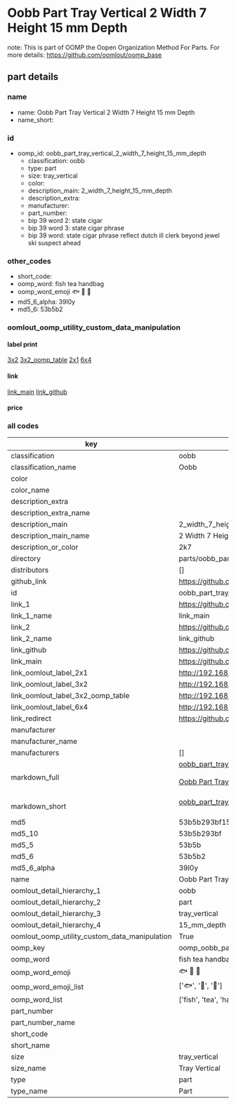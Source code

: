 # Oobb Part Tray Vertical 2 Width 7 Height 15 mm Depth  

note: This is part of OOMP the Oopen Organization Method For Parts. For more details: https://github.com/oomlout/oomp_base

##  part details
  







### name
* name: Oobb Part Tray Vertical 2 Width 7 Height 15 mm Depth
* name_short: 
### id
* oomp_id: oobb_part_tray_vertical_2_width_7_height_15_mm_depth
  * classification: oobb
  * type: part
  * size: tray_vertical
  * color: 
  * description_main: 2_width_7_height_15_mm_depth
  * description_extra: 
  * manufacturer: 
  * part_number: 
  * bip 39 word 2: state cigar
  * bip 39 word 3: state cigar phrase
  * bip 39 word: state cigar phrase reflect dutch ill clerk beyond jewel ski suspect ahead

### other_codes
* short_code: 
* oomp_word: fish tea handbag
* oomp_word_emoji :fish: :tea: :handbag:
* md5_6_alpha: 39l0y
* md5_6: 53b5b2






### oomlout_oomp_utility_custom_data_manipulation
#### label print
[3x2](http://192.168.1.245:1112/?label=oomp%2039l0y)
[3x2_oomp_table](http://192.168.1.108:1112/?label=oomp%2039l0y)
[2x1](http://192.168.1.242:1112/?label=oomp%2039l0y)
[6x4](http://192.168.1.55:1112/?label=oomp%2039l0y)    

#### link

[link_main](https://github.com/oomlout/oomlout_oomp_version_1_messy/tree/main/parts/oobb_part_tray_vertical_2_width_7_height_15_mm_depth) [link_github](https://github.com/oomlout/oomlout_oomp_version_1_messy/tree/main/parts/oobb_part_tray_vertical_2_width_7_height_15_mm_depth)                             

#### price







### all codes 
| key | value |  
| --- | --- |  
| classification | oobb |  
| classification_name | Oobb |  
| color |  |  
| color_name |  |  
| description_extra |  |  
| description_extra_name |  |  
| description_main | 2_width_7_height_15_mm_depth |  
| description_main_name | 2 Width 7 Height 15 mm Depth |  
| description_or_color | 2k7 |  
| directory | parts/oobb_part_tray_vertical_2_width_7_height_15_mm_depth |  
| distributors | [] |  
| github_link | https://github.com/oomlout/oomlout_oomp_part_src/tree/main/parts/oobb_part_tray_vertical_2_width_7_height_15_mm_depth |  
| id | oobb_part_tray_vertical_2_width_7_height_15_mm_depth |  
| link_1 | https://github.com/oomlout/oomlout_oomp_version_1_messy/tree/main/parts/oobb_part_tray_vertical_2_width_7_height_15_mm_depth |  
| link_1_name | link_main |  
| link_2 | https://github.com/oomlout/oomlout_oomp_version_1_messy/tree/main/parts/oobb_part_tray_vertical_2_width_7_height_15_mm_depth |  
| link_2_name | link_github |  
| link_github | https://github.com/oomlout/oomlout_oomp_version_1_messy/tree/main/parts/oobb_part_tray_vertical_2_width_7_height_15_mm_depth |  
| link_main | https://github.com/oomlout/oomlout_oomp_version_1_messy/tree/main/parts/oobb_part_tray_vertical_2_width_7_height_15_mm_depth |  
| link_oomlout_label_2x1 | http://192.168.1.242:1112/?label=oomp%2039l0y |  
| link_oomlout_label_3x2 | http://192.168.1.245:1112/?label=oomp%2039l0y |  
| link_oomlout_label_3x2_oomp_table | http://192.168.1.108:1112/?label=oomp%2039l0y |  
| link_oomlout_label_6x4 | http://192.168.1.55:1112/?label=oomp%2039l0y |  
| link_redirect | https://github.com/oomlout/oomlout_oomp_version_1_messy/tree/main/parts/oobb_part_tray_vertical_2_width_7_height_15_mm_depth |  
| manufacturer |  |  
| manufacturer_name |  |  
| manufacturers | [] |  
| markdown_full | [oobb_part_tray_vertical_2_width_7_height_15_mm_depth](none)<br>[](none)<br>[Oobb Part Tray Vertical 2 Width 7 Height 15 Mm Depth](none)<br><br> |  
| markdown_short | [oobb_part_tray_vertical_2_width_7_height_15_mm_depth](none)<br><br> |  
| md5 | 53b5b293bf15c54dc3a23b43478a3ea6 |  
| md5_10 | 53b5b293bf |  
| md5_5 | 53b5b |  
| md5_6 | 53b5b2 |  
| md5_6_alpha | 39l0y |  
| name | Oobb Part Tray Vertical 2 Width 7 Height 15 mm Depth |  
| oomlout_detail_hierarchy_1 | oobb |  
| oomlout_detail_hierarchy_2 | part |  
| oomlout_detail_hierarchy_3 | tray_vertical |  
| oomlout_detail_hierarchy_4 | 15_mm_depth |  
| oomlout_oomp_utility_custom_data_manipulation | True |  
| oomp_key | oomp_oobb_part_tray_vertical_2_width_7_height_15_mm_depth |  
| oomp_word | fish tea handbag |  
| oomp_word_emoji | :fish: :tea: :handbag: |  
| oomp_word_emoji_list | [':fish:', ':tea:', ':handbag:'] |  
| oomp_word_list | ['fish', 'tea', 'handbag'] |  
| part_number |  |  
| part_number_name |  |  
| short_code |  |  
| short_name |  |  
| size | tray_vertical |  
| size_name | Tray Vertical |  
| type | part |  
| type_name | Part |  
